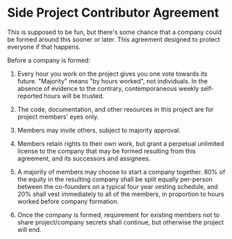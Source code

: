 # Side Project Contributor Agreement

This is supposed to be fun, but there's some chance that a company could be formed around this sooner or later.  This agreement designed to protect everyone if that happens.

Before a company is formed:

1. Every hour you work on the project gives you one vote towards its future.  "Majority" means "by hours worked", not individuals.  In the absence of evidence to the contrary, contemporaneous weekly self-reported hours will be trusted.

2. The code, documentation, and other resources in this project are for project members' eyes only.

3. Members may invite others, subject to majority approval.

4. Members retain rights to their own work, but grant a perpetual unlimited license to the company that may be formed resulting from this agreement, and its successors and assignees.

5. A majority of members may choose to start a company together.  80% of the equity in the resulting company shall be split equally per-person between the co-founders on a typical four year vesting schedule, and 20% shall vest immediately to all of the members, in proportion to hours worked before company formation.

6. Once the company is formed, requirement for existing members not to share project/company secrets shall continue, but otherwise the project will end.
